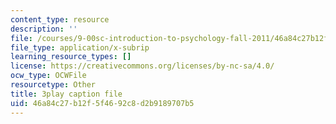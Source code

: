 ```yaml
---
content_type: resource
description: ''
file: /courses/9-00sc-introduction-to-psychology-fall-2011/46a84c27b12f5f4692c8d2b9189707b5_-cK1og4ElKE.vtt
file_type: application/x-subrip
learning_resource_types: []
license: https://creativecommons.org/licenses/by-nc-sa/4.0/
ocw_type: OCWFile
resourcetype: Other
title: 3play caption file
uid: 46a84c27-b12f-5f46-92c8-d2b9189707b5
---
```

